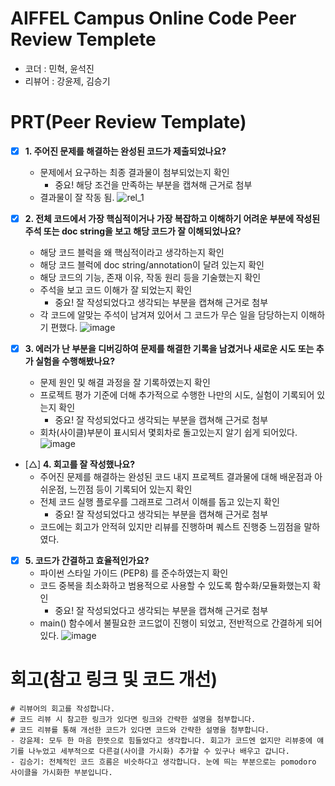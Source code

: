 # AIFFEL Campus Online Code Peer Review Templete
- 코더 : 민혁, 윤석진
- 리뷰어 : 강윤제, 김승기


# PRT(Peer Review Template)
- [x]  **1. 주어진 문제를 해결하는 완성된 코드가 제출되었나요?**
    - 문제에서 요구하는 최종 결과물이 첨부되었는지 확인
        - 중요! 해당 조건을 만족하는 부분을 캡쳐해 근거로 첨부
    - 결과물이 잘 작동 됨.
        ![rel_1](https://github.com/user-attachments/assets/206985d3-f46f-406c-a196-5fbda052ae34)

    
- [x]  **2. 전체 코드에서 가장 핵심적이거나 가장 복잡하고 이해하기 어려운 부분에 작성된 
주석 또는 doc string을 보고 해당 코드가 잘 이해되었나요?**
    - 해당 코드 블럭을 왜 핵심적이라고 생각하는지 확인
    - 해당 코드 블럭에 doc string/annotation이 달려 있는지 확인
    - 해당 코드의 기능, 존재 이유, 작동 원리 등을 기술했는지 확인
    - 주석을 보고 코드 이해가 잘 되었는지 확인
        - 중요! 잘 작성되었다고 생각되는 부분을 캡쳐해 근거로 첨부
    - 각 코드에 알맞는 주석이 남겨져 있어서 그 코드가 무슨 일을 담당하는지 이해하기 편했다.
    ![image](https://github.com/user-attachments/assets/a7aef802-f1eb-471a-93b6-549290ef761c)

        
- [x]  **3. 에러가 난 부분을 디버깅하여 문제를 해결한 기록을 남겼거나
새로운 시도 또는 추가 실험을 수행해봤나요?**
    - 문제 원인 및 해결 과정을 잘 기록하였는지 확인
    - 프로젝트 평가 기준에 더해 추가적으로 수행한 나만의 시도, 
    실험이 기록되어 있는지 확인
        - 중요! 잘 작성되었다고 생각되는 부분을 캡쳐해 근거로 첨부
    - 회차(사이클)부분이 표시되서 몇회차로 돌고있는지 알기 쉽게 되어있다.
          ![image](https://github.com/user-attachments/assets/b5c315fd-f7c8-40d5-a2a2-cbe1dbae9b43)

    
        
- [△]  **4. 회고를 잘 작성했나요?**
    - 주어진 문제를 해결하는 완성된 코드 내지 프로젝트 결과물에 대해
    배운점과 아쉬운점, 느낀점 등이 기록되어 있는지 확인
    - 전체 코드 실행 플로우를 그래프로 그려서 이해를 돕고 있는지 확인
        - 중요! 잘 작성되었다고 생각되는 부분을 캡쳐해 근거로 첨부
    - 코드에는 회고가 안적혀 있지만 리뷰를 진행하며 퀘스트 진행중 느낌점을 말하였다.
        
- [x]  **5. 코드가 간결하고 효율적인가요?**
    - 파이썬 스타일 가이드 (PEP8) 를 준수하였는지 확인
    - 코드 중복을 최소화하고 범용적으로 사용할 수 있도록 함수화/모듈화했는지 확인
        - 중요! 잘 작성되었다고 생각되는 부분을 캡쳐해 근거로 첨부
    - main() 함수에서 불필요한 코드없이 진행이 되었고, 전반적으로 간결하게 되어있다.
      ![image](https://github.com/user-attachments/assets/92eb70cc-3a29-4f23-9e64-891f4ea46acc)



# 회고(참고 링크 및 코드 개선)
```
# 리뷰어의 회고를 작성합니다.
# 코드 리뷰 시 참고한 링크가 있다면 링크와 간략한 설명을 첨부합니다.
# 코드 리뷰를 통해 개선한 코드가 있다면 코드와 간략한 설명을 첨부합니다.
- 강윤제: 모두 한 마음 한뜻으로 힘들었다고 생각합니다. 회고가 코드엔 없지만 리뷰중에 얘기를 나누었고 세부적으로 다른걸(사이클 가시화) 추가할 수 있구나 배우고 갑니다.
- 김승기: 전체적인 코드 흐름은 비슷하다고 생각합니다. 눈에 띄는 부분으로는 pomodoro 사이클을 가시화한 부분입니다.
```
